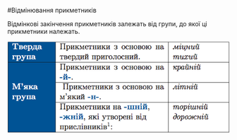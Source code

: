 #Вiдмiнювання прикметникiв


Вiдмiнковi закiнчення прикметникiв залежать вiд групи, до якої цi прикметники належать.

<div class="center">
<img src="../pics/6/4.png" width="600px" class="center"/>
</div>
<br>